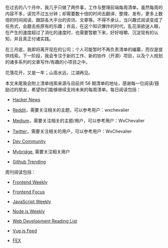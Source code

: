 在过去的八个月中，我几乎只做了两件事，工作与整理前端每周清单。虽然每周的内容不多，读完不过五分钟；却需要数十倍的时间去翻译、整理、发布，更多上数倍的时间阅读、跟踪各大平台的资讯、文章等。不得不承认，当兴趣式阅读变成了任务式，会磨去些原有的乐趣；并且，在这个知识爆炸的时代，乱花渐欲迷人眼，在产生的速度超过了消化的速度时，也需要暂歇下来，好好咀嚼、沉淀现有的认知，并且真正付诸实践。

在三月底，我即将离开现在的公司；个人可能暂时不再负责清单的编纂，而仅是提供线索。下一阶段，我会专注于新的工作、新的协作（开源）项目，以及个人规划的诸多系列的文章写作/有趣的小项目之中。

花落花开，又是一年；山高水远，江湖再见。

本文末尾我会附上清单线索来源与目前共 56 期清单的地址，感谢每一位阅读/鼓励过的朋友，希望你们能够继续支持未来的每周清单。每日阅读包括：

* [Hacker News](https://news.ycombinator.com/news)

* [Reddit](https://www.reddit.com/)，需要关注相关的主题，可以参考用户：wxchevalier

* [Medium](https://medium.com/)，需要关注相关的主题/用户，可以参考用户：WxChevalier

* [Twitter](twitter.com)，需要关注相关的用户，可以参考用户：WxChevalier

* [Dev Community](https://dev.to/)

* [Mybridge](http://www.mybridge.co/), 需要关注相关用户

* [Github Trending](https://github.com/trending)

周刊阅读包括：

* [Frontend Weekly](http://frontendweekly.co/)

* [Frontend Focus](https://frontendfoc.us/issues)

* [JavaScript Weekly](https://javascriptweekly.com/)

* [Node.js Weekly](https://community.risingstack.com/)

* [Web Development Reading List](https://wdrl.info/)

* [Vue.js Feed](https://news.vuejs.org/)

* [FEX](http://fex.baidu.com/articles/)
